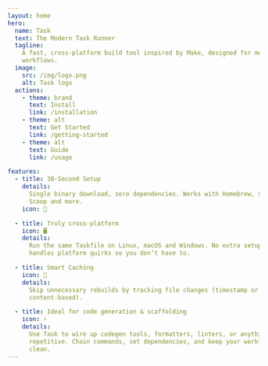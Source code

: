 ```yaml
---
layout: home
hero:
  name: Task
  text: The Modern Task Runner
  tagline:
    A fast, cross-platform build tool inspired by Make, designed for modern
    workflows.
  image:
    src: /img/logo.png
    alt: Task logo
  actions:
    - theme: brand
      text: Install
      link: /installation
    - theme: alt
      text: Get Started
      link: /getting-started
    - theme: alt
      text: Guide
      link: /usage

features:
  - title: 30-Second Setup
    details:
      Single binary download, zero dependencies. Works with Homebrew, Snapcraft,
      Scoop and more.
    icon: 🚀

  - title: Truly cross-platform
    icon: 🖥️
    details:
      Run the same Taskfile on Linux, macOS and Windows. No extra setup. Task
      handles platform quirks so you don’t have to.

  - title: Smart Caching
    icon: 🎯
    details:
      Skip unnecessary rebuilds by tracking file changes (timestamp or
      content-based).

  - title: Ideal for code generation & scaffolding
    icon: ⚡
    details:
      Use Task to wire up codegen tools, formatters, linters, or anything
      repetitive. Chain commands, set dependencies, and keep your workflow
      clean.
---
```

